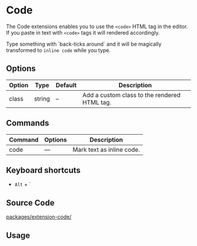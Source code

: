 # Code
The Code extensions enables you to use the `<code>` HTML tag in the editor. If you paste in text with `<code>` tags it will rendered accordingly.

Type something with \`back-ticks around\` and it will be magically transformed to `inline code` while you type.

## Options
| Option | Type   | Default | Description                                  |
| ------ | ------ | ------- | -------------------------------------------- |
| class  | string | –       | Add a custom class to the rendered HTML tag. |

## Commands
| Command | Options | Description               |
| ------- | ------- | ------------------------- |
| code    | —       | Mark text as inline code. |

## Keyboard shortcuts
* `Alt` + `

## Source Code
[packages/extension-code/](https://github.com/ueberdosis/tiptap-next/blob/main/packages/extension-code/)

## Usage
<demo name="Extensions/Code" highlight="3-5,17,36" />